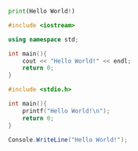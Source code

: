 ```python
print(Hello World!)
```

```c++
#include <iostream>

using namespace std;

int main(){
    cout << "Hello World!" << endl;
    return 0;
}
```

```c
#include <stdio.h>

int main(){
    printf("Hello World!\n");
    return 0;
}
```

```c#
Console.WriteLine("Hello World!");
```
